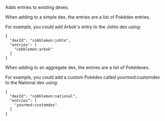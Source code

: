 Adds entries to existing dexes.

When adding to a simple dex, the entries are a list of Pokédex entries.

For example, you could add Arbok's entry to the Johto dex using:

    {
      "dexId": "cobblemon:johto",
      "entries": [
        "cobblemon:arbok"
      ]
    }


When adding to an aggregate dex, the entries are a list of Pokédexes.

For example, you could add a custom Pokédex called yourmod:customdex to the National dex using:

    {
      "dexId": "cobblemon:national",
      "entries": [
        "yourmod:customdex"
      ]
    }

